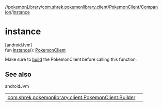 //[pokemonLibrary](../../../../index.md)/[com.shrek.pokemonlibrary.client](../../index.md)/[PokemonClient](../index.md)/[Companion](index.md)/[instance](instance.md)

# instance

[androidJvm]\
fun [instance](instance.md)(): [PokemonClient](../index.md)

Make sure to [build](../-builder/build.md) the PokemonClient before calling this function.

## See also

androidJvm

| | |
|---|---|
| [com.shrek.pokemonlibrary.client.PokemonClient.Builder](../-builder/index.md) |  |
